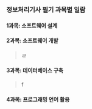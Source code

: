 ### 정보처리기사 필기 과목별 일람



#### 1과목: 소프트웨어 설계

>

#### 2과목: 소프트웨어 개발 

> ㄹ

#### 3과목: 데이터베이스 구축 

> f

#### 4과목: 프로그래밍 언어 활용

> 